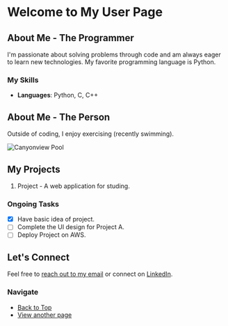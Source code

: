 # Welcome to My User Page

## About Me - The Programmer
I'm passionate about solving problems through code and am always eager to learn new technologies. My favorite programming language is Python.

### My Skills
- **Languages**: Python, C, C++

## About Me - The Person
Outside of coding, I enjoy exercising (recently swimming).

![Canyonview Pool](Swimming.png)

## My Projects
1. Project - A web application for studing.

### Ongoing Tasks
- [x] Have basic idea of project.
- [ ] Complete the UI design for Project A.
- [ ] Deploy Project on AWS.

## Let's Connect
Feel free to [reach out to my email](mailto:lovekinball311@gmail.com) or connect on [LinkedIn](https://www.linkedin.com/in/wenzhe-xu-82056928a/).

### Navigate
- [Back to Top](#welcome-to-my-user-page)
- [View another page](README.md)

